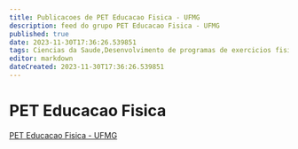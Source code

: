 ```yaml
---
title: Publicacoes de PET Educacao Fisica - UFMG
description: feed do grupo PET Educacao Fisica - UFMG
published: true
date: 2023-11-30T17:36:26.539851
tags: Ciencias da Saude,Desenvolvimento de programas de exercicios fisicos para saude
editor: markdown
dateCreated: 2023-11-30T17:36:26.539851
---
```


# PET Educacao Fisica
[PET Educacao Fisica - UFMG](/grupo/243PETEducacaoFisicaUFMG.md)